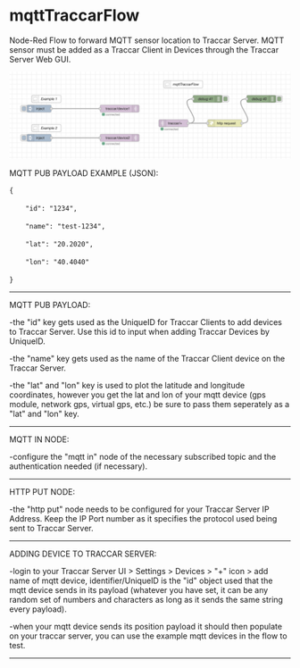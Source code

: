 # mqttTraccarFlow
Node-Red Flow to forward MQTT sensor location to Traccar Server. MQTT sensor must be added as a Traccar Client in Devices through the Traccar Server Web GUI.

![traccar flow](/mqttTraccarFlow.png?raw=true "Node Red Flow")

MQTT PUB PAYLOAD EXAMPLE (JSON):

    {

        "id": "1234",
    
        "name": "test-1234",
    
        "lat": "20.2020",
    
        "lon": "40.4040"
    
    }

-------------------------------------------

MQTT PUB PAYLOAD:

-the "id" key gets used as the UniqueID for Traccar Clients to add devices to Traccar Server. Use this id to input when adding Traccar Devices by UniqueID.

-the "name" key gets used as the name of the Traccar Client device on the Traccar Server.

-the "lat" and "lon" key is used to plot the latitude and longitude coordinates, however you get the lat and lon of your mqtt device (gps module, network gps, virtual gps, etc.) be sure to pass them seperately as a "lat" and "lon" key.

--------------------------------------------

MQTT IN NODE:

-configure the "mqtt in" node of the necessary subscribed topic and the authentication needed (if necessary).

---------------------------------------------

HTTP PUT NODE:

-the "http put" node needs to be configured for your Traccar Server IP Address. Keep the IP Port number as it specifies the protocol used being sent to Traccar Server.

-----------------------------------------------

ADDING DEVICE TO TRACCAR SERVER:

-login to your Traccar Server UI > Settings > Devices > "+" icon > add name of mqtt device, identifier/UniqueID is the "id" object used that the mqtt device sends in its payload (whatever you have set, it can be any random set of numbers and characters as long as it sends the same string every payload).

-when your mqtt device sends its position payload it should then populate on your traccar server, you can use the example mqtt devices in the flow to test.

-------------------------------------------------
